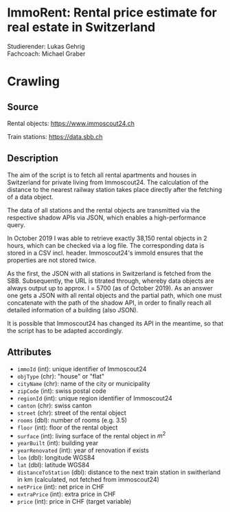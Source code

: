 # ImmoRent: Rental price estimate for real estate in Switzerland

Studierender: Lukas Gehrig  
Fachcoach: Michael Graber  

# Crawling

## Source

Rental objects: https://www.immoscout24.ch

Train stations: https://data.sbb.ch

## Description

The aim of the script is to fetch all rental apartments and houses in Switzerland for private living from Immoscout24. 
The calculation of the distance to the nearest railway station takes place directly after the fetching of a data object.

The data of all stations and the rental objects are transmitted via the respective shadow APIs via JSON, which enables a high-performance query.

In October 2019 I was able to retrieve exactly 38,150 rental objects in 2 hours, which can be checked via a log file. 
The corresponding data is stored in a CSV incl. header. Immoscout24's immoId ensures that the properties are not stored twice.

As the first, the JSON with all stations in Switzerland is fetched from the SBB. 
Subsequently, the URL is titrated through, whereby data objects are always output up to approx. l = 5700 (as of October 2019). 
As an answer one gets a JSON with all rental objects and the partial path, which one must concatenate with the path of the shadow API, 
in order to finally reach all detailed information of a building (also JSON).

It is possible that Immoscout24 has changed its API in the meantime, so that the script has to be adapted accordingly. 

## Attributes

- `immoId` (int): unique identifier of Immoscout24
- `objType` (chr): "house" or "flat"
- `cityName` (chr): name of the city or municipality
- `zipCode` (int): swiss postal code
- `regionId` (int): unique region identifier of Immoscout24
- `canton` (chr): swiss canton
- `street` (chr): street of the rental object
- `rooms` (dbl): number of rooms (e.g. 3.5)
- `floor` (int): floor of the rental object
- `surface` (int): living surface of the rental object in $m^2$
- `yearBuilt` (int): building year
- `yearRenovated` (int): year of renovation if exists
- `lon` (dbl): longitude WGS84
- `lat` (dbl): latitude WGS84
- `distanceToStation` (dbl): distance to the next train station in switherland in km (calculated, not fetched from immoscout24)
- `netPrice` (int): net price in CHF
- `extraPrice` (int): extra price in CHF
- `price` (int): price in CHF (target variable)
